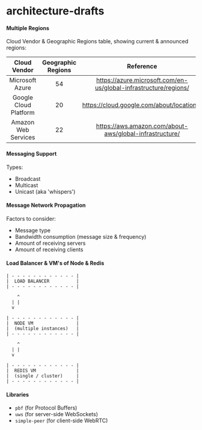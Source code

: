 # architecture-drafts

#### Multiple Regions

Cloud Vendor & Geographic Regions table, showing current & announced regions:

| Cloud Vendor | Geographic Regions | Reference |
| :---: | :---: | :---: |
| Microsoft Azure | 54  | https://azure.microsoft.com/en-us/global-infrastructure/regions/ |
| Google Cloud Platform | 20  | https://cloud.google.com/about/locations/ |
| Amazon Web Services  | 22  | https://aws.amazon.com/about-aws/global-infrastructure/ |

#### Messaging Support

Types:

- Broadcast
- Multicast
- Unicast (aka 'whispers')

#### Message Network Propagation

Factors to consider:

- Message type
- Bandwidth consumption (message size & frequency)
- Amount of receiving servers
- Amount of receiving clients

#### Load Balancer & VM's of Node & Redis

```
| - - - - - - - - - - - - |
|  LOAD BALANCER          |
| - - - - - - - - - - - - |

    ^
  | |
  v

| - - - - - - - - - - - - |
|  NODE VM                |
|  (multiple instances)   |
| - - - - - - - - - - - - |

    ^
  | |
  v

| - - - - - - - - - - - - |
|  REDIS VM               |
|  (single / cluster)     |
| - - - - - - - - - - - - |
```

#### Libraries
- `pbf` (for Protocol Buffers)
- `uws` (for server-side WebSockets)
- `simple-peer` (for client-side WebRTC)
